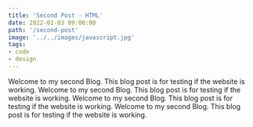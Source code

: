 ```yaml
---
title: 'Second Post - HTML'
date: 2022-01-03 09:00:00
path: '/second-post'
image: '../../images/javascript.jpg'
tags:
- code
- design
---
```


Welcome to my second Blog. This blog post is for testing if the website is working. Welcome to my second Blog. This blog post is for testing if the website is working. Welcome to my second Blog. This blog post is for testing if the website is working. Welcome to my second Blog. This blog post is for testing if the website is working. 